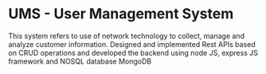 # UMS - User Management System


 This system refers to use of network technology to collect, manage and analyze customer information. Designed and implemented Rest APIs based on CRUD operations and developed the backend using node JS, express JS framework and NOSQL database MongoDB
  
 


